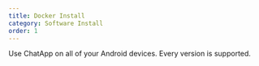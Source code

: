 ```yaml
---
title: Docker Install
category: Software Install
order: 1
---
```


Use ChatApp on all of your Android devices. Every version is supported.
